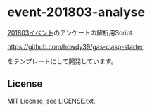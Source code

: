 # event-201803-analyse

[201803イベント](https://miraiken.github.io/web/event/2018/march/)のアンケートの解析用Script

https://github.com/howdy39/gas-clasp-starter

をテンプレートにして開発しています。

## License

MIT License, see LICENSE.txt.
